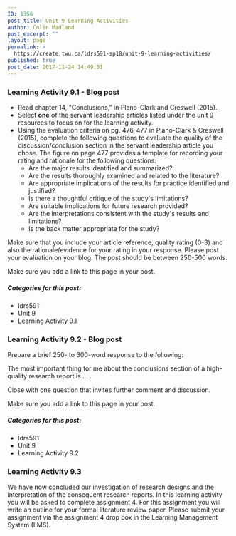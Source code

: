 ```yaml
---
ID: 1356
post_title: Unit 9 Learning Activities
author: Colin Madland
post_excerpt: ""
layout: page
permalink: >
  https://create.twu.ca/ldrs591-sp18/unit-9-learning-activities/
published: true
post_date: 2017-11-24 14:49:51
---
```

<h3>Learning Activity 9.1 - Blog post</h3>

<ul>
<li>Read chapter 14, "Conclusions," in Plano-Clark and Creswell (2015).</li>
<li>Select <strong>one</strong> of the servant leadership articles listed under the unit 9 resources to focus on for the learning activity.</li>
<li>Using the evaluation criteria on pg. 476-477 in Plano-Clark &amp; Creswell (2015), complete the following questions to evaluate the quality of the discussion/conclusion section in the servant leadership article you chose. The figure on page 477 provides a template for recording your rating and rationale for the following questions:

<ul>
<li>Are the major results identified and summarized?</li>
<li>Are the results thoroughly examined and related to the literature?</li>
<li>Are appropriate implications of the results for practice identified and justified?</li>
<li>Is there a thoughtful critique of the study's limitations?</li>
<li>Are suitable implications for future research provided?</li>
<li>Are the interpretations consistent with the study's results and limitations?</li>
<li>Is the back matter appropriate for the study?</li>
</ul></li>
</ul>

Make sure that you include your article reference, quality rating (0-3) and also the rationale/evidence for your rating in your response.  Please post your evaluation on your blog. The post should be between 250-500 words.

Make sure you add a link to this page in your post.

<h5>Categories for this post:</h5>

<ul>
<li>ldrs591</li>
<li>Unit 9</li>
<li>Learning Activity 9.1</li>
</ul>

<h3>Learning Activity 9.2 - Blog post</h3>

Prepare a brief 250- to 300-word response to the following:

The most important thing for me about the conclusions section of a high-quality research report is . . .

Close with one question that invites further comment and discussion.

Make sure you add a link to this page in your post.

<h5>Categories for this post:</h5>

<ul>
<li>ldrs591</li>
<li>Unit 9</li>
<li>Learning Activity 9.2</li>
</ul>

<h3>Learning Activity 9.3</h3>

We have now concluded our investigation of research designs and the interpretation of the consequent research reports.  In this learning activity you will be asked to complete assignment 4. For this assignment you will write an outline for your formal literature review paper.  Please submit your assignment via the assignment 4 drop box in the Learning Management System (LMS).